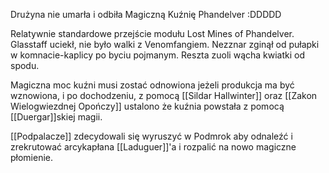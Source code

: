 Drużyna nie umarła i odbiła Magiczną Kuźnię Phandelver :DDDDD

Relatywnie standardowe przejście modułu Lost Mines of Phandelver. Glasstaff uciekł, nie było walki z Venomfangiem. Nezznar zginął od pułapki w komnacie-kaplicy po byciu pojmanym. Reszta zuoli wącha kwiatki od spodu.

Magiczna moc kuźni musi zostać odnowiona jeżeli produkcja ma być wznowiona, i po dochodzeniu, z pomocą [[Sildar Hallwinter]] oraz [[Zakon Wielogwiezdnej Opończy]] ustalono że kuźnia powstała z pomocą [[Duergar]]skiej magii.

[[Podpalacze]] zdecydowali się wyruszyć w Podmrok aby odnaleźć i zrekrutować arcykapłana [[Laduguer]]'a i rozpalić na nowo magiczne płomienie.
